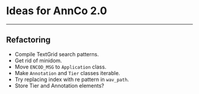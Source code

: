 # Ideas for AnnCo 2.0

***

## Refactoring
- Compile TextGrid search patterns.
- Get rid of minidom.
- Move `ENCOD_MSG` to `Application` class.
- Make `Annotation` and `Tier` classes iterable.
- Try replacing index with re pattern in `wav_path`.
- Store Tier and Annotation elements?